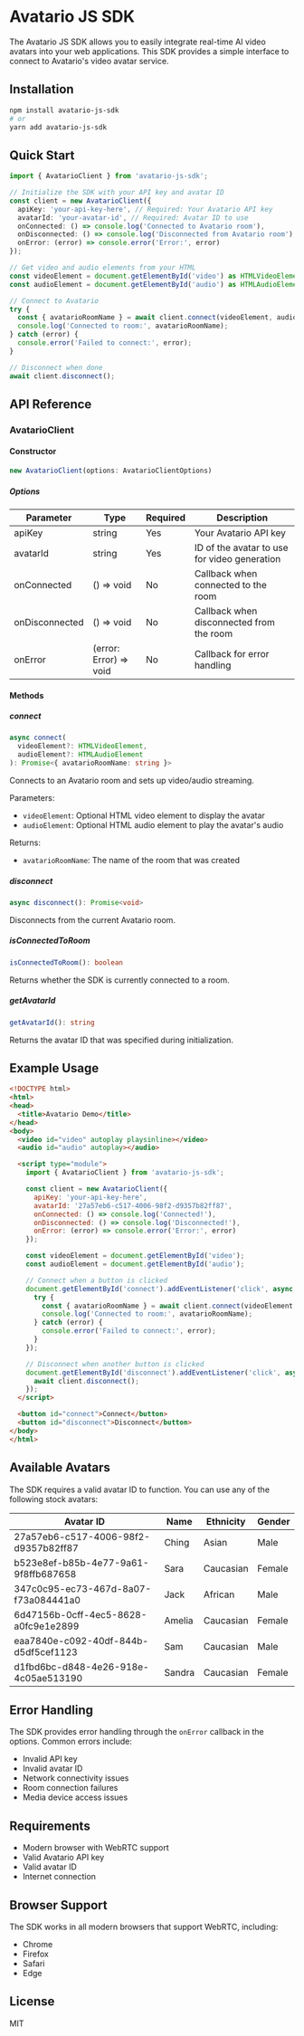 # Avatario JS SDK

The Avatario JS SDK allows you to easily integrate real-time AI video avatars into your web applications. This SDK provides a simple interface to connect to Avatario's video avatar service.

## Installation

```bash
npm install avatario-js-sdk
# or
yarn add avatario-js-sdk
```

## Quick Start

```typescript
import { AvatarioClient } from 'avatario-js-sdk';

// Initialize the SDK with your API key and avatar ID
const client = new AvatarioClient({
  apiKey: 'your-api-key-here', // Required: Your Avatario API key
  avatarId: 'your-avatar-id', // Required: Avatar ID to use
  onConnected: () => console.log('Connected to Avatario room'),
  onDisconnected: () => console.log('Disconnected from Avatario room'),
  onError: (error) => console.error('Error:', error)
});

// Get video and audio elements from your HTML
const videoElement = document.getElementById('video') as HTMLVideoElement;
const audioElement = document.getElementById('audio') as HTMLAudioElement;

// Connect to Avatario
try {
  const { avatarioRoomName } = await client.connect(videoElement, audioElement);
  console.log('Connected to room:', avatarioRoomName);
} catch (error) {
  console.error('Failed to connect:', error);
}

// Disconnect when done
await client.disconnect();
```

## API Reference

### AvatarioClient

#### Constructor

```typescript
new AvatarioClient(options: AvatarioClientOptions)
```

##### Options

| Parameter | Type | Required | Description |
|-----------|------|----------|-------------|
| apiKey | string | Yes | Your Avatario API key |
| avatarId | string | Yes | ID of the avatar to use for video generation |
| onConnected | () => void | No | Callback when connected to the room |
| onDisconnected | () => void | No | Callback when disconnected from the room |
| onError | (error: Error) => void | No | Callback for error handling |

#### Methods

##### connect

```typescript
async connect(
  videoElement?: HTMLVideoElement,
  audioElement?: HTMLAudioElement
): Promise<{ avatarioRoomName: string }>
```

Connects to an Avatario room and sets up video/audio streaming.

Parameters:
- `videoElement`: Optional HTML video element to display the avatar
- `audioElement`: Optional HTML audio element to play the avatar's audio

Returns:
- `avatarioRoomName`: The name of the room that was created

##### disconnect

```typescript
async disconnect(): Promise<void>
```

Disconnects from the current Avatario room.

##### isConnectedToRoom

```typescript
isConnectedToRoom(): boolean
```

Returns whether the SDK is currently connected to a room.

##### getAvatarId

```typescript
getAvatarId(): string
```

Returns the avatar ID that was specified during initialization.

## Example Usage

```html
<!DOCTYPE html>
<html>
<head>
  <title>Avatario Demo</title>
</head>
<body>
  <video id="video" autoplay playsinline></video>
  <audio id="audio" autoplay></audio>

  <script type="module">
    import { AvatarioClient } from 'avatario-js-sdk';

    const client = new AvatarioClient({
      apiKey: 'your-api-key-here',
      avatarId: '27a57eb6-c517-4006-98f2-d9357b82ff87',
      onConnected: () => console.log('Connected!'),
      onDisconnected: () => console.log('Disconnected!'),
      onError: (error) => console.error('Error:', error)
    });

    const videoElement = document.getElementById('video');
    const audioElement = document.getElementById('audio');

    // Connect when a button is clicked
    document.getElementById('connect').addEventListener('click', async () => {
      try {
        const { avatarioRoomName } = await client.connect(videoElement, audioElement);
        console.log('Connected to room:', avatarioRoomName);
      } catch (error) {
        console.error('Failed to connect:', error);
      }
    });

    // Disconnect when another button is clicked
    document.getElementById('disconnect').addEventListener('click', async () => {
      await client.disconnect();
    });
  </script>

  <button id="connect">Connect</button>
  <button id="disconnect">Disconnect</button>
</body>
</html>
```

## Available Avatars

The SDK requires a valid avatar ID to function. You can use any of the following stock avatars:

| Avatar ID | Name | Ethnicity | Gender |
|-----------|------|-----------|--------|
| 27a57eb6-c517-4006-98f2-d9357b82ff87 | Ching | Asian | Male |
| b523e8ef-b85b-4e77-9a61-9f8ffb687658 | Sara | Caucasian | Female |
| 347c0c95-ec73-467d-8a07-f73a084441a0 | Jack | African | Male |
| 6d47156b-0cff-4ec5-8628-a0fc9e1e2899 | Amelia | Caucasian | Female |
| eaa7840e-c092-40df-844b-d5df5cef1123 | Sam | Caucasian | Male |
| d1fbd6bc-d848-4e26-918e-4c05ae513190 | Sandra | Caucasian | Female |

## Error Handling

The SDK provides error handling through the `onError` callback in the options. Common errors include:

- Invalid API key
- Invalid avatar ID
- Network connectivity issues
- Room connection failures
- Media device access issues

## Requirements

- Modern browser with WebRTC support
- Valid Avatario API key
- Valid avatar ID
- Internet connection

## Browser Support

The SDK works in all modern browsers that support WebRTC, including:
- Chrome
- Firefox
- Safari
- Edge

## License

MIT 